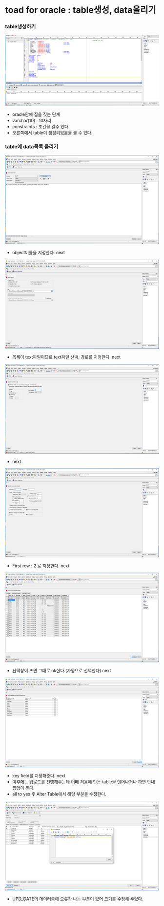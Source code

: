 # toad for oracle : table생성, data올리기

### table생성하기

![](../../.gitbook/assets/3_1.png)

* oracle안에 집을 짓는 단계
* varchar\(10\) : 10자리 
* constraints : 조건을 걸수 있다.
* 오른쪽에서 table이 생성되었음을 볼 수 있다.

### table에 data목록 올리기

![](../../.gitbook/assets/4.png)

* object이름을 지정한다. next

![](../../.gitbook/assets/5.png)

* 목록이 text파일이므로 text파일 선택, 경로를 지정한다. next

![](../../.gitbook/assets/6.png)

* next

![](../../.gitbook/assets/7.png)

* First row : 2 로 지정한다. next

![](../../.gitbook/assets/8.png)

* 선택창이 뜨면 그대로 ok한다.\(자동으로 선택한다\) next

![](../../.gitbook/assets/9.png)

* key field를 지정해준다. next
* 이후에는 업로드를 진행해주는데 이때 처음에 만든 table을 벗어나거나 하면 안내팝업이 뜬다. 
* all to yes 후 Alter Table에서 해당 부분을 수정한다.

![](../../.gitbook/assets/10.png)

* UPD\_DATE의 데이터중에 오류가 나는 부분이 있어 크기를 수정해 주었다.

